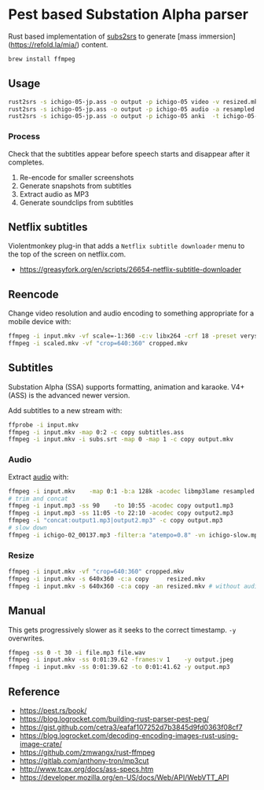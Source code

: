 # Pest based Substation Alpha parser

Rust based implementation of [subs2srs](https://subs2srs.sourceforge.net/) to generate [mass immersion]
(https://refold.la/mia/) content.

```sh
brew install ffmpeg
```

## Usage

```sh
rust2srs -s ichigo-05-jp.ass -o output -p ichigo-05 video -v resized.mkv
rust2srs -s ichigo-05-jp.ass -o output -p ichigo-05 audio -a resampled.mp3
rust2srs -s ichigo-05-jp.ass -o output -p ichigo-05 anki  -t ichigo-05-en.ass
```

### Process

Check that the subtitles appear before speech starts and disappear after it completes.

1. Re-encode for smaller screenshots
2. Generate snapshots from subtitles
3. Extract audio as MP3
4. Generate soundclips from subtitles

## Netflix subtitles

Violentmonkey plug-in that adds a `Netflix subtitle downloader` menu to the top of the screen on netflix.com.

* https://greasyfork.org/en/scripts/26654-netflix-subtitle-downloader

## Reencode

Change video resolution and audio encoding to something appropriate for a mobile device with:
```sh
ffmpeg -i input.mkv -vf scale=-1:360 -c:v libx264 -crf 18 -preset veryslow -acodec libmp3lame scaled.mkv
ffmpeg -i scaled.mkv -vf "crop=640:360" cropped.mkv
```

## Subtitles

Substation Alpha (SSA) supports formatting, animation and karaoke. V4+ (ASS) is the advanced newer version.

Add subtitles to a new stream with:
```sh
ffprobe -i input.mkv
ffmpeg -i input.mkv -map 0:2 -c copy subtitles.ass
ffmpeg -i input.mkv -i subs.srt -map 0 -map 1 -c copy output.mkv
```

### Audio

Extract [audio](https://www.baeldung.com/linux/ffmpeg-audio-from-video) with:
```sh
ffmpeg -i input.mkv    -map 0:1 -b:a 128k -acodec libmp3lame resampled.mp3
# trim and concat
ffmpeg -i input.mp3 -ss 90    -to 10:55 -acodec copy output1.mp3
ffmpeg -i input.mp3 -ss 11:05 -to 22:10 -acodec copy output2.mp3
ffmpeg -i "concat:output1.mp3|output2.mp3" -c copy output.mp3
# slow down
ffmpeg -i ichigo-02_00137.mp3 -filter:a "atempo=0.8" -vn ichigo-slow.mp3
```

### Resize

```sh
ffmpeg -i input.mkv -vf "crop=640:360" cropped.mkv
ffmpeg -i input.mkv -s 640x360 -c:a copy     resized.mkv
ffmpeg -i input.mkv -s 640x360 -c:a copy -an resized.mkv # without audio
```

## Manual

This gets progressively slower as it seeks to the correct timestamp. `-y` overwrites.
```sh
ffmpeg -ss 0 -t 30 -i file.mp3 file.wav
ffmpeg -i input.mkv -ss 0:01:39.62 -frames:v 1    -y output.jpeg
ffmpeg -i input.mkv -ss 0:01:39.62 -to 0:01:41.62 -y output.mp3
```

## Reference

* https://pest.rs/book/
* https://blog.logrocket.com/building-rust-parser-pest-peg/
* https://gist.github.com/cetra3/eafaf107252d7b3845d9fd0363f08cf7
* https://blog.logrocket.com/decoding-encoding-images-rust-using-image-crate/
* https://github.com/zmwangx/rust-ffmpeg
* https://gitlab.com/anthony-tron/mp3cut
* http://www.tcax.org/docs/ass-specs.htm
* https://developer.mozilla.org/en-US/docs/Web/API/WebVTT_API
